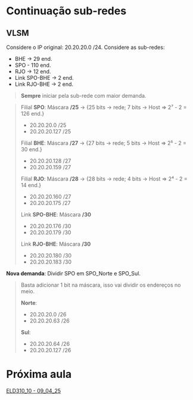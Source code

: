 # Continuação sub-redes
## VLSM
Considere o IP original: 20.20.20.0 /24. Considere as sub-redes:
- BHE -> 29 end.
- SPO - 110 end.
- RJO -> 12 end.
- Link SPO-BHE -> 2 end.
- Link RJO-BHE -> 2 end.

>**Sempre** iniciar pela sub-rede com maior demanda.

>Filial **SPO**: Máscara **/25** -> {25 bits -> rede; 7 bits -> Host => 2⁷ - 2 = 126 end.}
>- 20.20.20.0 /25
>- 20.20.20.127 /25
>
>Filial **BHE**: Máscara **/27** -> {27 bits -> rede; 5 bits -> Host => 2⁵ - 2 = 30 end.}
>- 20.20.20.128 /27
>- 20.20.20.159 /27
>
>Filial **RJO**: Máscara **/28** -> {28 bits -> rede; 4 bits -> Host => 2⁴ - 2 = 14 end.}
>- 20.20.20.160 /27
>- 20.20.20.175 /27
>
>Link **SPO-BHE**: Máscara **/30**
>- 20.20.20.176 /30
>- 20.20.20.179 /30
>
>Link **RJO-BHE**: Máscara **/30**
>- 20.20.20.180 /30
>- 20.20.20.183 /30

**Nova demanda**: Dividir SPO em SPO_Norte e SPO_Sul.
>Basta adicionar 1 bit na máscara, isso vai dividir os endereços no meio.
>
>**Norte**:
>- 20.20.20.0 /26
>- 20.20.20.63 /26
>
>**Sul**:
>- 20.20.20.64 /26
>- 20.20.20.127 /26
# Próxima aula
[ELD310_10 - 09_04_25](ELD310_10%20-%2009_04_25.md)
